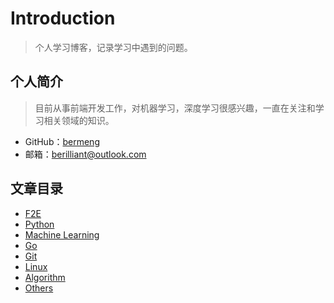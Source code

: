 # Introduction

> 个人学习博客，记录学习中遇到的问题。

## 个人简介

> 目前从事前端开发工作，对机器学习，深度学习很感兴趣，一直在关注和学习相关领域的知识。

- GitHub：[bermeng](https://github.com/bermeng)
- 邮箱：berilliant@outlook.com

## 文章目录

- [F2E](f2e/README.md)
- [Python](python/README.md)
- [Machine Learning](machine-learning/README.md)
- [Go](go/README.md)
- [Git](git/README.md)
- [Linux](linux/README.md)
- [Algorithm](algorithm/README.md)
- [Others](others/README.md)
